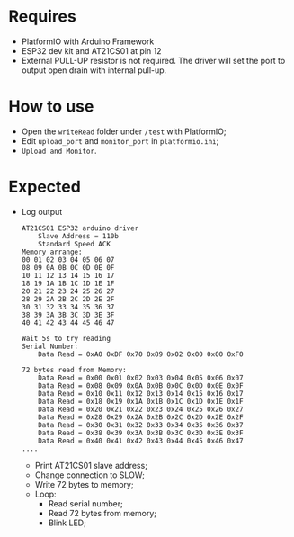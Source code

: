 # Requires
- PlatformIO with Arduino Framework
- ESP32 dev kit and AT21CS01 at pin 12
- External PULL-UP resistor is not required. The driver will set the port to output open drain with internal pull-up.

# How to use
- Open the `writeRead` folder under `/test` with PlatformIO;
- Edit `upload_port` and `monitor_port` in `platformio.ini`;
- `Upload and Monitor`.

# Expected
- Log output
    ```
    AT21CS01 ESP32 arduino driver
        Slave Address = 110b
        Standard Speed ACK
    Memory arrange:
    00 01 02 03 04 05 06 07 
    08 09 0A 0B 0C 0D 0E 0F 
    10 11 12 13 14 15 16 17 
    18 19 1A 1B 1C 1D 1E 1F 
    20 21 22 23 24 25 26 27 
    28 29 2A 2B 2C 2D 2E 2F 
    30 31 32 33 34 35 36 37 
    38 39 3A 3B 3C 3D 3E 3F 
    40 41 42 43 44 45 46 47 

    Wait 5s to try reading
    Serial Number:
        Data Read = 0xA0 0xDF 0x70 0x89 0x02 0x00 0x00 0xF0

    72 bytes read from Memory:
        Data Read = 0x00 0x01 0x02 0x03 0x04 0x05 0x06 0x07
        Data Read = 0x08 0x09 0x0A 0x0B 0x0C 0x0D 0x0E 0x0F
        Data Read = 0x10 0x11 0x12 0x13 0x14 0x15 0x16 0x17
        Data Read = 0x18 0x19 0x1A 0x1B 0x1C 0x1D 0x1E 0x1F
        Data Read = 0x20 0x21 0x22 0x23 0x24 0x25 0x26 0x27
        Data Read = 0x28 0x29 0x2A 0x2B 0x2C 0x2D 0x2E 0x2F
        Data Read = 0x30 0x31 0x32 0x33 0x34 0x35 0x36 0x37
        Data Read = 0x38 0x39 0x3A 0x3B 0x3C 0x3D 0x3E 0x3F
        Data Read = 0x40 0x41 0x42 0x43 0x44 0x45 0x46 0x47
    ....
    ```
    - Print AT21CS01 slave address;
    - Change connection to SLOW;
    - Write 72 bytes to memory;
    - Loop: 
      - Read serial number; 
      - Read 72 bytes from memory;
      - Blink LED;
